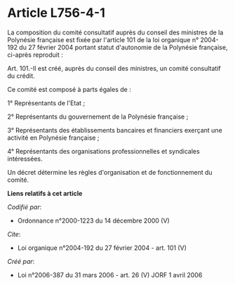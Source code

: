 # Article L756-4-1

La composition du comité consultatif auprès du conseil des ministres de la Polynésie française est fixée par l'article 101 de
la loi organique n° 2004-192 du 27 février 2004 portant statut d'autonomie de la Polynésie française, ci-après reproduit : 

Art. 101.-Il est créé, auprès du conseil des ministres, un comité consultatif du crédit. 

Ce comité est composé à parts égales de : 

1° Représentants de l'Etat ; 

2° Représentants du gouvernement de la Polynésie française ; 

3° Représentants des établissements bancaires et financiers exerçant une activité en Polynésie française ; 

4° Représentants des organisations professionnelles et syndicales intéressées. 

Un décret détermine les règles d'organisation et de fonctionnement du comité.

**Liens relatifs à cet article**

_Codifié par_:

  - Ordonnance n°2000-1223 du 14 décembre 2000 (V)

_Cite_:

  - Loi organique n°2004-192 du 27 février 2004 - art. 101 (V)

_Créé par_:

  - Loi n°2006-387 du 31 mars 2006 - art. 26 (V) JORF 1 avril 2006
